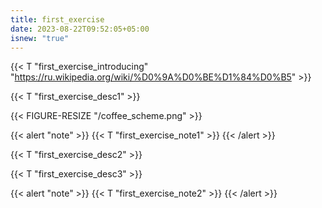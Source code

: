 ```yaml
---
title: first_exercise
date: 2023-08-22T09:52:05+05:00
isnew: "true"
---
```


{{< T "first_exercise_introducing" "https://ru.wikipedia.org/wiki/%D0%9A%D0%BE%D1%84%D0%B5" >}}

{{< T "first_exercise_desc1" >}}

{{< FIGURE-RESIZE "/coffee_scheme.png" >}}

{{< alert "note" >}}
{{< T "first_exercise_note1" >}}
{{< /alert >}}

{{< T "first_exercise_desc2" >}}

{{< T "first_exercise_desc3" >}}

{{< alert "note" >}}
{{< T "first_exercise_note2" >}}
{{< /alert >}}
